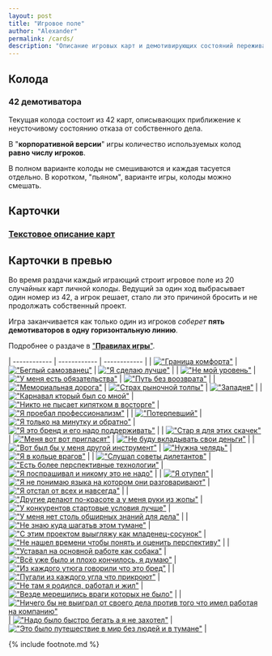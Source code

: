 ```yaml
---
layout: post
title: "Игровое поле"
author: "Alexander"
permalink: /cards/
description: "Описание игровых карт и демотивирующих состояний переживаемых в процессе отказа от продолжения собственного проекта в пользу работы по найму" 
---
```


## Колода

### 42 демотиватора

Текущая колода состоит из 42 карт, описывающих приближение к неусточивому состоянию отказа от собственного дела.  

В "**корпоративной версии**" игры количество используемых колод **равно числу игроков**.


В полном варианте колоды не смешиваются и каждая тасуется отдельно. В коротком, "пьяном", варианте игры, колоды можно смешать. 

## Карточки

### [Текстовое описание карт](/_cards/)

## Карточки в превью

Во время раздачи каждый играющий строит игровое поле из 20 случайных карт личной колоды. Ведущий за один ход выбрасывает один номер из 42, а игрок решает, стало ли это причиной бросить и не продолжать собственный проект. 

Игра заканчивается как только один из игроков _соберет_ **пять демотиваторов в одну горизонтальную линию**. 

Подробнее о раздаче в ["**Правилах игры**"](/rules/). 

| ------------ | ------------ | ------------ |
| <a href="/ComfortLimitReached/">!["Граница комфорта"](../_img/1_m.svg)</a> | <a href="/UnmaskingTheImpostor/">!["Беглый самозванец"](../_img/2_m.svg)</a> | <a href="/IDoBetter/">!["Я сделаю лучше"](../_img/3_m.svg)</a> | 
| <a href="/Hierarchy/ ">!["Не мой уровень"](../_img/4_m.svg)</a> | <a href="/Obligation/">!["У меня есть  обязательства"](../_img/5_m.svg)</a> | <a href="/WithoutReturn/">!["Путь без воозврата"](../_img/6_m.svg)</a> |
| <a href="/WreathsOnPillars/">!["Мемориальная дорога"](../_img/7_m.svg)</a> | <a href="/Agoraphobia/">!["Страх рыночной толпы"](../_img/8_m.svg)</a> | <a href="/Claustrophobia/">!["Западня"](../_img/9_m.svg)</a> | 
| <a href="/Prosperity/">!["Карнавал кторый был со мной"](../_img/10_m.svg)</a> | <a href="/NoApplause/">!["Никто не пысает кипятком в восторге"](../_img/11_m.svg)</a> | <a href="/DoubtAboutProfessionalism/">!["Я проебал профессионализм"](../_img/12_m.svg)</a> |
| <a href="/Hype/">!["Потерпевший"](../_img/13_m.svg)</a> | <a href="/Intermit/">!["Я только на минутку и обратно"](../_img/14_m.svg)</a> | <a href="/SupportMyBrand/">!["Я это бренд и его надо поддерживать"](../_img/15_m.svg)</a> | 
| <a href="/ChairDays/">!["Стар я для этих скачек"](../_img/16_m.svg)</a> | <a href="/WaitingForAnInvite/">!["Меня вот вот пригласят"](../_img/17_m.svg)</a> | <a href="/NotAPriority/">!["Не буду вкладывать свои деньги"](../_img/18_m.svg)</a> |
| <a href="/OtherTool/">!["Вот был бы у меня другой инструмент"](../_img/19_m.svg)</a> | <a href="/NeedAServant/">!["Нужна челядь"](../_img/20_m.svg)</a> | <a href="/EnemiesAllAround/">!["Я в кольце врагов"](../_img/21_m.svg)</a> | 
| <a href="/AmateurTips/">!["Слушал советы дилетантов"](../_img/22_m.svg)</a> | <a href="/NewToys/">!["Есть более перспективные технологии"](../_img/23_m.svg)</a> | <a href="/NoLocalMarket/">!["Я поспрашивал и никому это не надо"](../_img/24_m.svg)</a> |
| <a href="/ImaginaryDementia/">!["Я отупел"](../_img/25_m.svg)</a> | <a href="/AnotherLanguage/">!["Я не понимаю языка на котором они разговаривают"](../_img/26_m.svg)</a> | <a href="/BehindInTheRace/">!["Я отстал от всех и навсегда"](../_img/27_m.svg)</a> | 
| <a href="/OthersHaveItBetter/">!["Другие делают по-красоте а у меня руки из жопы"](../_img/28_m.svg)</a> | <a href="/Handicap/">!["У конкурентов стартовые условия лучше"](../_img/29_m.svg)</a> | <a href="/CompetenceDeficit/">!["У меня нет столь обширных знаний для дела"](../_img/30_m.svg)</a> |
| <a href="/OutOfFocus/">!["Не знаю куда шагатьв этом тумане"](../_img/31_m.svg)</a> | <a href="/DontLoseFace/">!["С этим проектом выыгляжу как младенец-сосунок"](../_img/32_m.svg)</a> | <a href="/DidNotHaveEnoughTime/">!["Не нашел времени чтобы понять и оценить перспективу"](../_img/33_m.svg)</a> | 
| <a href="/CumulativeFatigue/">!["Уставал на основной работе как собака"](../_img/34_m.svg)</a> | <a href="/EverythingWas/">!["Всё уже было и плохо кончилось, я думаю"](../_img/35_m.svg)</a> | <a href="/UninvitedExpert/">!["Из каждого утюга говорили что это бред"](../_img/36_m.svg)</a> | 
| <a href="/SignsOfTrouble/">!["Пугали из каждого угла что прикроют"](../_img/37_m.svg)</a> | <a href="/OffTheField/">!["Не там я родился, работал и жил"](../_img/38_m.svg)</a> | <a href="/ImaginaryHazards/">!["Везде мерещились враги которых не было"](../_img/39_m.svg)</a> | 
| <a href="/ExchangeOfNothingForNothing/">!["Ничего бы не выиграл от своего дела против того что имел работая на компанию"](../_img/40_m.svg)</a> | <a href="/SnailHouse/">!["Надо было быстро бегать а я не захотел"](../_img/41_m.svg)</a> | <a href="/Limbo/">!["Это было путешествие в мир без людей и в тумане"](../_img/42_m.svg)</a> |

{% include footnote.md %} 
